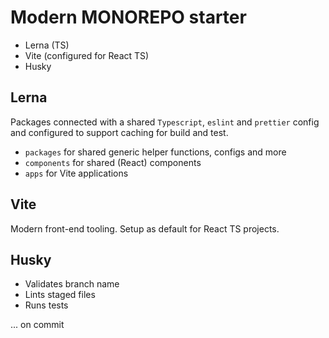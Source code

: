 # Modern MONOREPO starter
- Lerna (TS)
- Vite (configured for React TS)
- Husky

## Lerna
Packages connected with a shared `Typescript`, `eslint` and `prettier` config and configured to support caching for build and test.
- `packages` for shared generic helper functions, configs and more
- `components` for shared (React) components
- `apps` for Vite applications

## Vite
Modern front-end tooling. Setup as default for React TS projects.

## Husky
- Validates branch name
- Lints staged files
- Runs tests

... on commit
